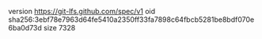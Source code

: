 version https://git-lfs.github.com/spec/v1
oid sha256:3ebf78e7963d64fe5410a2350ff33fa7898c64fbcb5281be8bdf070e6ba0d73d
size 7328
